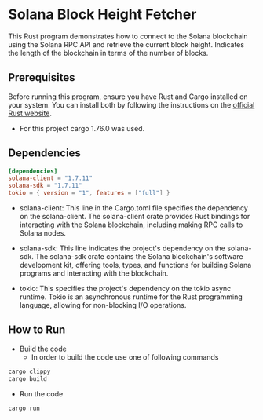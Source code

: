 # Solana Block Height Fetcher

This Rust program demonstrates how to connect to the Solana blockchain using the Solana RPC API and retrieve the current block height. Indicates the length of the blockchain in terms of the number of blocks.

## Prerequisites

Before running this program, ensure you have Rust and Cargo installed on your system. You can install both by following the instructions on the [official Rust website](https://www.rust-lang.org/tools/install).
- For this project cargo 1.76.0 was used.

## Dependencies

```toml
[dependencies]
solana-client = "1.7.11"
solana-sdk = "1.7.11"
tokio = { version = "1", features = ["full"] }
```
- solana-client: This line in the Cargo.toml file specifies the dependency on the solana-client. The solana-client crate provides Rust bindings for interacting with the Solana blockchain, including making RPC calls to Solana nodes.

- solana-sdk: This line indicates the project's dependency on the solana-sdk. The solana-sdk crate contains the Solana blockchain's software development kit, offering tools, types, and functions for building Solana programs and interacting with the blockchain.

- tokio: This specifies the project's dependency on the tokio async runtime. Tokio is an asynchronous runtime for the Rust programming language, allowing for non-blocking I/O operations.

## How to Run
- Build the code
    - In order to build the code use one of following commands
```rust
cargo clippy
cargo build
```
- Run the code
```rust
cargo run
```